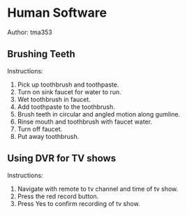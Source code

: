 # Human Software

Author: tma353

## Brushing Teeth

Instructions:

  1. Pick up toothbrush and toothpaste.
  2. Turn on sink faucet for water to run.
  3. Wet toothbrush in faucet.
  4. Add toothpaste to the toothbrush.
  5. Brush teeth in circular and angled motion along gumline.
  6. Rinse mouth and toothbrush with faucet water.
  7. Turn off faucet.
  7. Put away toothbrush.

## Using DVR for TV shows

Instructions:

  1. Navigate with remote to tv channel and time of tv show.
  2. Press the red record button.
  3. Press Yes to confirm recording of tv show.

